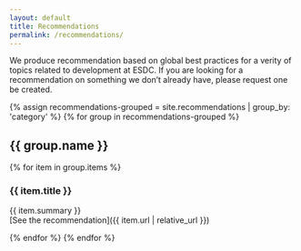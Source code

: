 ```yaml
---
layout: default
title: Recommendations
permalink: /recommendations/
---
```


We produce recommendation based on global best practices for a verity of topics related to development at ESDC. If you are looking for a recommendation on something we don’t already have, please request one be created.

{% assign recommendations-grouped = site.recommendations | group_by: 'category' %}
{% for group in recommendations-grouped %}

## {{ group.name }}

{% for item in group.items %}

### {{ item.title }}

{{ item.summary }}  
[See the recommendation]({{ item.url | relative_url }})

{% endfor %}
{% endfor %}
